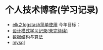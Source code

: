 # 个人技术博客(学习记录)

* [elk之logstash简单使用](https://github.com/lucky-zhao/blog/tree/master/20190527)
今年目标：
* [设计模式学习记录(未完待续)](https://github.com/lucky-zhao/blog/tree/master/20190610)
* [数据结构与算法]()
* [mysql]()